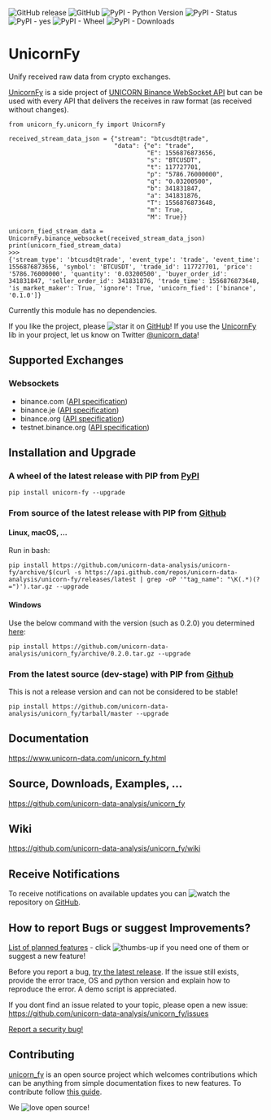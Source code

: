![GitHub release](https://img.shields.io/github/release/unicorn-data-analysis/unicorn_fy.svg) 
![GitHub](https://img.shields.io/github/license/unicorn-data-analysis/unicorn_fy.svg?color=blue) 
![PyPI - Python Version](https://img.shields.io/pypi/pyversions/unicorn_fy.svg) 
![PyPI - Status](https://img.shields.io/pypi/status/unicorn_fy.svg) 
![PyPI - yes](https://img.shields.io/badge/PyPI-yes-brightgreen.svg?color=orange) 
![PyPI - Wheel](https://img.shields.io/pypi/wheel/unicorn_fy.svg?label=PyPI%20wheel&color=orange) 
![PyPI - Downloads](https://img.shields.io/pypi/dm/unicorn-fy.svg?label=PyPI%20downloads&color=orange)


# UnicornFy
Unify received raw data from crypto exchanges.

[UnicornFy](https://github.com/unicorn-data-analysis/unicorn_fy) is a side project of 
[UNICORN Binance WebSocket API](https://github.com/unicorn-data-analysis/unicorn-binance-websocket-api) but can be used
with every API that delivers the receives in raw format (as received without changes).

```
from unicorn_fy.unicorn_fy import UnicornFy

received_stream_data_json = {"stream": "btcusdt@trade",
                             "data": {"e": "trade",
                                      "E": 1556876873656,
                                      "s": "BTCUSDT",
                                      "t": 117727701,
                                      "p": "5786.76000000",
                                      "q": "0.03200500",
                                      "b": 341831847,
                                      "a": 341831876,
                                      "T": 1556876873648,
                                      "m": True,
                                      "M": True}}

unicorn_fied_stream_data = UnicornFy.binance_websocket(received_stream_data_json)
print(unicorn_fied_stream_data)
>>>
{'stream_type': 'btcusdt@trade', 'event_type': 'trade', 'event_time': 1556876873656, 'symbol': 'BTCUSDT', 'trade_id': 117727701, 'price': '5786.76000000', 'quantity': '0.03200500', 'buyer_order_id': 341831847, 'seller_order_id': 341831876, 'trade_time': 1556876873648, 'is_market_maker': True, 'ignore': True, 'unicorn_fied': ['binance', '0.1.0']}
```
Currently this module has no dependencies.

If you like the project, please ![star](https://s3.gifyu.com/images/stard237b3003af9f9a9.png) it on 
[GitHub](https://github.com/unicorn-data-analysis/unicorn_fy)! If you use the
[UnicornFy](https://github.com/unicorn-data-analysis/unicorn_fy) lib in your project, let us know on Twitter 
[@unicorn_data](https://twitter.com/unicorn_data)!

## Supported Exchanges
### Websockets
- binance.com ([API specification](https://github.com/binance-exchange/binance-official-api-docs))
- binance.je ([API specification](https://github.com/binance-jersey/binance-official-api-docs/))
- binance.org ([API specification](https://docs.binance.org/api-reference/dex-api/ws-connection.html))
- testnet.binance.org ([API specification](https://docs.binance.org/api-reference/dex-api/ws-connection.html))

## Installation and Upgrade
### A wheel of the latest release with PIP from [PyPI](https://pypi.org/project/unicorn-fy/)
`pip install unicorn-fy --upgrade`
### From source of the latest release with PIP from [Github](https://github.com/unicorn-data-analysis/unicorn_fy)
#### Linux, macOS, ...
Run in bash:

`pip install https://github.com/unicorn-data-analysis/unicorn-fy/archive/$(curl -s https://api.github.com/repos/unicorn-data-analysis/unicorn-fy/releases/latest | grep -oP '"tag_name": "\K(.*)(?=")').tar.gz --upgrade`
#### Windows
Use the below command with the version (such as 0.2.0) you determined [here](https://github.com/unicorn-data-analysis/unicorn_fy/releases/latest):

`pip install https://github.com/unicorn-data-analysis/unicorn_fy/archive/0.2.0.tar.gz --upgrade`
### From the latest source (dev-stage) with PIP from [Github](https://github.com/unicorn-data-analysis/unicorn_fy)
This is not a release version and can not be considered to be stable!

`pip install https://github.com/unicorn-data-analysis/unicorn_fy/tarball/master --upgrade`

## Documentation
https://www.unicorn-data.com/unicorn_fy.html

## Source, Downloads, Examples, ...
https://github.com/unicorn-data-analysis/unicorn_fy

## Wiki
https://github.com/unicorn-data-analysis/unicorn_fy/wiki

## Receive Notifications
To receive notifications on available updates you can ![watch](https://s3.gifyu.com/images/github_watch.png) the 
repository on [GitHub](https://github.com/unicorn-data-analysis/unicorn_fy).

## How to report Bugs or suggest Improvements?
[List of planned features](https://github.com/unicorn-data-analysis/unicorn_fy/issues?q=is%3Aissue+is%3Aopen+label%3Aenhancement) - 
click ![thumbs-up](https://s3.gifyu.com/images/tu.png) if you need one of them or suggest a new feature!

Before you report a bug, [try the latest release](https://github.com/unicorn-data-analysis/unicorn_fy#installation-and-upgrade). 
If the issue still exists, provide the error trace, OS and python version and explain how to reproduce the error. 
A demo script is appreciated.

If you dont find an issue related to your topic, please open a new issue:
https://github.com/unicorn-data-analysis/unicorn_fy/issues

[Report a security bug!](https://github.com/unicorn-data-analysis/unicorn_fy/security/policy)

## Contributing
[unicorn_fy](https://github.com/unicorn-data-analysis/unicorn_fy) is an open 
source project which welcomes contributions which can be anything from simple documentation fixes to new features. To 
contribute follow 
[this guide](https://github.com/unicorn-data-analysis/unicorn_fy/blob/master/CONTRIBUTING.md).
 
We ![love](https://s3.gifyu.com/images/heartae002231c41d8a80.png) open source!